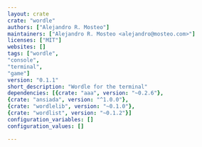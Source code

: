 ```yaml
---
layout: crate
crate: "wordle"
authors: ["Alejandro R. Mosteo"]
maintainers: ["Alejandro R. Mosteo <alejandro@mosteo.com>"]
licenses: ["MIT"]
websites: []
tags: ["wordle",
"console",
"terminal",
"game"]
version: "0.1.1"
short_description: "Wordle for the terminal"
dependencies: [{crate: "aaa", version: "~0.2.6"},
{crate: "ansiada", version: "^1.0.0"},
{crate: "wordlelib", version: "~0.1.0"},
{crate: "wordlist", version: "~0.1.2"}]
configuration_variables: []
configuration_values: []

---
```



